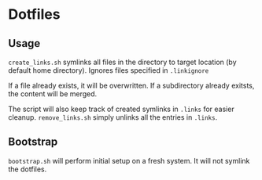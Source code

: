 # Dotfiles

## Usage
`create_links.sh` symlinks all files in the directory to target location (by default home directory). Ignores files specified in `.linkignore`

If a file already exists, it will be overwritten. If a subdirectory already exitsts, the content will be merged.


The script will also keep track of created symlinks in `.links` for easier cleanup. `remove_links.sh` simply unlinks all the entries in `.links`.

## Bootstrap
`bootstrap.sh` will perform initial setup on a fresh system. It will not symlink the dotfiles.

